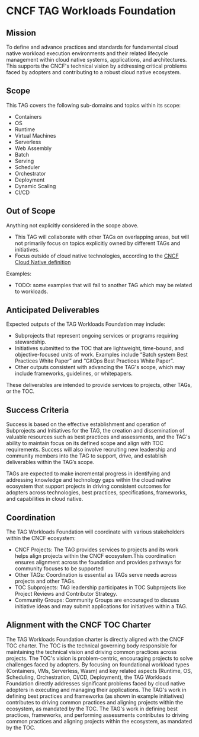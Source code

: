 # CNCF TAG Workloads Foundation

## Mission

To define and advance practices and standards for fundamental cloud native workload execution environments and their related lifecycle management within cloud native systems, applications, and architectures. This supports the CNCF's technical vision by addressing critical problems faced by adopters and contributing to a robust cloud native ecosystem.

## Scope

This TAG covers the following sub-domains and topics within its scope:
- Containers
- OS
- Runtime
- Virtual Machines
- Serverless
- Web Assembly
- Batch
- Serving
- Scheduler
- Orchestrator
- Deployment
- Dynamic Scaling
- CI/CD

## Out of Scope

Anything not explicitly considered in the scope above.

- This TAG will collaborate with other TAGs on overlapping areas, but will not primarily focus on topics explicitly owned by different TAGs and initiatives.
- Focus outside of cloud native technologies, according to the [CNCF Cloud Native definition](https://github.com/cncf/toc/blob/main/DEFINITION.md)

Examples:

- TODO: some examples that will fall to another TAG which may be related to workloads.

## Anticipated Deliverables

Expected outputs of the TAG Workloads Foundation may include:

- Subprojects that represent ongoing services or programs requiring stewardship.
- Initiatives submitted to the TOC that are lightweight, time-bound, and objective-focused units of work. Examples include “Batch system Best Practices White Paper” and “GitOps Best Practices White Paper”.
- Other outputs consistent with advancing the TAG's scope, which may include frameworks, guidelines, or whitepapers.

These deliverables are intended to provide services to projects, other TAGs, or the TOC.

## Success Criteria

Success is based on the effective establishment and operation of Subprojects and Initiatives for the TAG, the creation and dissemination of valuable resources such as best practices and assessments, and the TAG's ability to maintain focus on its defined scope and align with TOC requirements. Success will also involve recruiting new leadership and community members into the TAG to support, drive, and establish deliverables within the TAG’s scope.

TAGs are expected to make incremental progress in identifying and addressing knowledge and technology gaps within the cloud native ecosystem that support projects in driving consistent outcomes for adopters across technologies, best practices, specifications, frameworks, and capabilities in cloud native.

## Coordination

The TAG Workloads Foundation will coordinate with various stakeholders within the CNCF ecosystem:

- CNCF Projects: The TAG provides services to projects and its work helps align projects within the CNCF ecosystem.This coordination ensures alignment across the foundation and provides pathways for community focuses to be supported
- Other TAGs: Coordination is essential as TAGs serve needs across projects and other TAGs. 
- TOC Subprojects: TAG leadership participates in TOC Subprojects like Project Reviews and Contributor Strategy.
- Community Groups: Community Groups are encouraged to discuss initiative ideas and may submit applications for initiatives within a TAG.

## Alignment with the CNCF TOC Charter

The TAG Workloads Foundation charter is directly aligned with the CNCF TOC charter. The TOC is the technical governing body responsible for maintaining the technical vision and driving common practices across projects. The TOC's vision is problem-centric, encouraging projects to solve challenges faced by adopters. By focusing on foundational workload types (Containers, VMs, Serverless, Wasm) and key related aspects (Runtime, OS, Scheduling, Orchestration, CI/CD, Deployment), the TAG Workloads Foundation directly addresses significant problems faced by cloud native adopters in executing and managing their applications. The TAG's work in defining best practices and frameworks (as shown in example initiatives) contributes to driving common practices and aligning projects within the ecosystem, as mandated by the TOC.  The TAG's work in defining best practices, frameworks, and performing assessments contributes to driving common practices and aligning projects within the ecosystem, as mandated by the TOC. 
